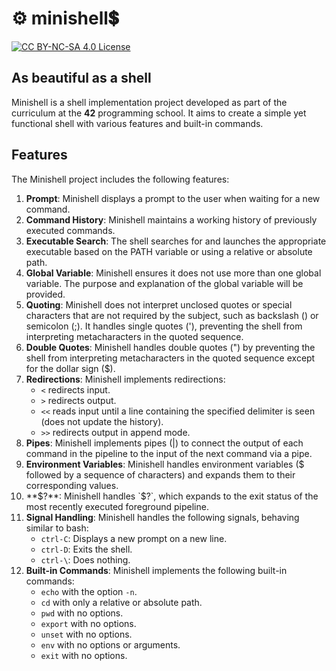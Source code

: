 # ⚙ minishell💲
<a href="https://creativecommons.org/licenses/by-nc-sa/4.0/"><img src="https://licensebuttons.net/l/by-nc-sa/4.0/88x31.png" alt="CC BY-NC-SA 4.0 License"></a>
## As beautiful as a shell
Minishell is a shell implementation project developed as part of the curriculum at the **42** programming school. It aims to create a simple yet functional shell with various features and built-in commands.

## Features

The Minishell project includes the following features:

1. **Prompt**: Minishell displays a prompt to the user when waiting for a new command.
2. **Command History**: Minishell maintains a working history of previously executed commands.
3. **Executable Search**: The shell searches for and launches the appropriate executable based on the PATH variable or using a relative or absolute path.
4. **Global Variable**: Minishell ensures it does not use more than one global variable. The purpose and explanation of the global variable will be provided.
5. **Quoting**: Minishell does not interpret unclosed quotes or special characters that are not required by the subject, such as backslash (\) or semicolon (;). It handles single quotes ('), preventing the shell from interpreting metacharacters in the quoted sequence.
6. **Double Quotes**: Minishell handles double quotes (") by preventing the shell from interpreting metacharacters in the quoted sequence except for the dollar sign ($).
7. **Redirections**: Minishell implements redirections:
   - `<` redirects input.
   - `>` redirects output.
   - `<<` reads input until a line containing the specified delimiter is seen (does not update the history).
   - `>>` redirects output in append mode.
8. **Pipes**: Minishell implements pipes (|) to connect the output of each command in the pipeline to the input of the next command via a pipe.
9. **Environment Variables**: Minishell handles environment variables ($ followed by a sequence of characters) and expands them to their corresponding values.
10. **$?**: Minishell handles `$?`, which expands to the exit status of the most recently executed foreground pipeline.
11. **Signal Handling**: Minishell handles the following signals, behaving similar to bash:
    - `ctrl-C`: Displays a new prompt on a new line.
    - `ctrl-D`: Exits the shell.
    - `ctrl-\`: Does nothing.
12. **Built-in Commands**: Minishell implements the following built-in commands:
    - `echo` with the option `-n`.
    - `cd` with only a relative or absolute path.
    - `pwd` with no options.
    - `export` with no options.
    - `unset` with no options.
    - `env` with no options or arguments.
    - `exit` with no options.
